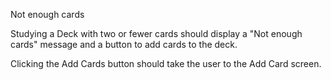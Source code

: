 Not enough cards

Studying a Deck with two or fewer cards should display a "Not enough cards" message and a button to add cards to the deck.

Clicking the Add Cards button should take the user to the Add Card screen.